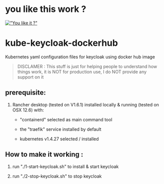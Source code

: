 # you like this work ?

[!["You like it ?"](https://www.buymeacoffee.com/assets/img/custom_images/orange_img.png)](https://www.buymeacoffee.com/sorriso)

# kube-keycloak-dockerhub

Kubernetes yaml configuration files for keycloak using docker hub image

> DISCLAMER : This stuff is just for helping people to understand how things work, it is NOT for production use, I do NOT provide any support on it

## prerequisite:

1. Rancher desktop (tested on V1.6.1) installed locally & running (tested on OSX 12.6) with:

   - "containerd" selected as main command tool

   - the "traefik" service installed by default

   - kubernetes v1.4.27 selected / installed

## How to make it working :

1. run "./1-start-keycloak.sh" to install & start keycloak

2. run "./2-stop-keycloak.sh" to stop keycloak
